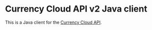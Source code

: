 # Currency Cloud API v2 Java client

This is a Java client for the [Currency Cloud API](https://connect.currencycloud.com/documentation/getting-started/introduction).
